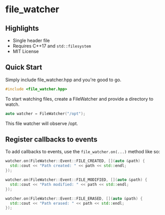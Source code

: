 # file_watcher

## Highlights

* Single header file
* Requires C++17 and `std::filesystem`
* MIT License

## Quick Start

Simply include file_watcher.hpp and you're good to go. 

```cpp
#include <file_watcher.hpp>
```
To start watching files, create a FileWatcher and provide a directory to watch.

```cpp
auto watcher = FileWatcher("/opt");
```

This file watcher will observe /opt. 

## Register callbacks to events

To add callbacks to events, use the `file_watcher.on(...)` method like so:

```cpp
watcher.on(FileWatcher::Event::FILE_CREATED, [](auto &path) {
  std::cout << "Path created: " << path << std::endl;
});

watcher.on(FileWatcher::Event::FILE_MODIFIED, [](auto &path) {
  std::cout << "Path modified: " << path << std::endl;
});

watcher.on(FileWatcher::Event::FILE_ERASED, [](auto &path) {
  std::cout << "Path erased: " << path << std::endl;
});
```